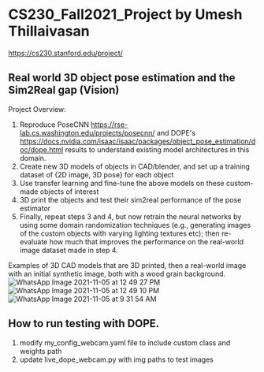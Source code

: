 # CS230_Fall2021_Project by Umesh Thillaivasan

https://cs230.stanford.edu/project/

## Real world 3D object pose estimation and the Sim2Real gap (Vision)

Project Overview:
1. Reproduce PoseCNN https://rse-lab.cs.washington.edu/projects/posecnn/ and DOPE's https://docs.nvidia.com/isaac/isaac/packages/object_pose_estimation/doc/dope.html results to understand existing model architectures in this domain.
2. Create new 3D models of objects in CAD/blender, and set up a training dataset of {2D image, 3D pose} for each object
3. Use transfer learning and fine-tune the above models on these custom-made objects of interest
4. 3D print the objects and test their sim2real performance of the pose estimator
5. Finally, repeat steps 3 and 4, but now retrain the neural networks by using some domain randomization techniques (e.g., generating images of the custom objects with varying lighting textures etc); then re-evaluate how much that improves the performance on the real-world image dataset made in step 4.

Examples of 3D CAD models that are 3D printed, then a real-world image with an initial synthetic image, both with a wood grain background.
![WhatsApp Image 2021-11-05 at 12 49 27 PM](https://user-images.githubusercontent.com/25275773/140565258-fcda7c61-a207-4999-92c2-c8534bc3b5c2.jpeg)
![WhatsApp Image 2021-11-05 at 12 49 10 PM](https://user-images.githubusercontent.com/25275773/140565259-4137c5af-527b-4310-8b27-5930b9be5c1d.jpeg)
![WhatsApp Image 2021-11-05 at 9 31 54 AM](https://user-images.githubusercontent.com/25275773/140565262-f9f7be90-49d0-411c-a9e8-03dc999ccd5a.jpeg)


## How to run testing with DOPE.
1. modify my_config_webcam.yaml file to include custom class and weights path
2. update live_dope_webcam.py with img paths to test images
